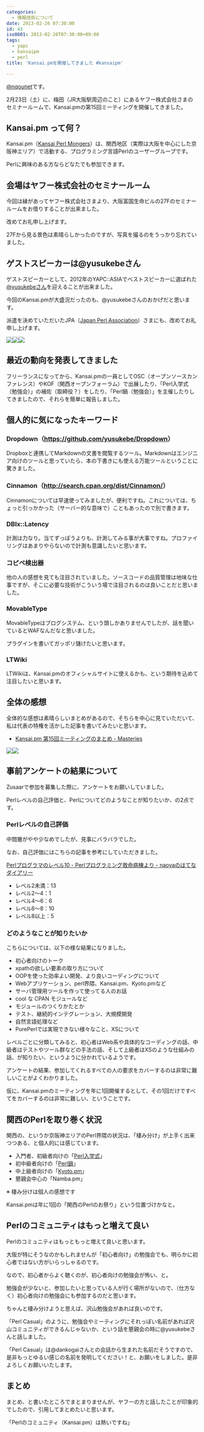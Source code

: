 ```yaml
---
categories:
  - 情報技術について
date: 2013-02-26 07:30:00
id: 43
iso8601: 2013-02-26T07:30:00+09:00
tags:
  - yapc
  - kansaipm
  - perl
title: 'Kansai.pmを開催してきました #kansaipm'

---
```


<p><a href="https://twitter.com/nqounet">@nqounet</a>です。</p> <p>2月23日（土）に、梅田（JR大阪駅周辺のこと）にあるヤフー株式会社さまのセミナールームで、Kansai.pmの第15回ミーティングを開催してきました。</p> <h2>Kansai.pm って何？</h2> <p>Kansai.pm（<a href="http://kansai.pm.org/">Kansai Perl Mongers</a>）は、関西地区（実際は大阪を中心にした京阪神エリア）で活動する、プログラミング言語Perlのユーザーグループです。</p> <p>Perlに興味のある方ならどなたでも参加できます。</p> <h2>会場はヤフー株式会社のセミナールーム</h2> <p>今回は縁があってヤフー株式会社さまより、大阪富国生命ビルの27Fのセミナールームをお借りすることが出来ました。</p> <p>改めてお礼申し上げます。</p> <p>27Fから見る景色は素晴らしかったのですが、写真を撮るのをうっかり忘れていました。</p> <h2>ゲストスピーカーは@yusukebeさん</h2> <p>ゲストスピーカーとして、2012年のYAPC::ASIAでベストスピーカーに選ばれた<a href="https://twitter.com/yusukebe">@yusukebeさん</a>を迎えることが出来ました。</p> <p>今回のKansai.pmが大盛況だったのも、@yusukebeさんのおかげだと思います。</p> <p>派遣を決めていただいたJPA（<a href="http://japan.perlassociation.org/">Japan Perl Association</a>）さまにも、改めてお礼申し上げます。</p> <a href="http://3.bp.blogspot.com/-YtR-o_LO_8c/USuWm96H3BI/AAAAAAAAAYg/jPzBDxPJyrs/s1600/2013-02-23+14.19.19.jpg" imageanchor="1"><img border="0" src="http://3.bp.blogspot.com/-YtR-o_LO_8c/USuWm96H3BI/AAAAAAAAAYg/jPzBDxPJyrs/s320/2013-02-23+14.19.19.jpg"></a><a href="http://3.bp.blogspot.com/-N_GhoPKb8t4/USuWm1hW5_I/AAAAAAAAAYs/-jFmtaGzWTw/s1600/2013-02-23+15.39.54.jpg" imageanchor="1"><img border="0" src="http://3.bp.blogspot.com/-N_GhoPKb8t4/USuWm1hW5_I/AAAAAAAAAYs/-jFmtaGzWTw/s320/2013-02-23+15.39.54.jpg"></a><a href="http://2.bp.blogspot.com/-wr84YwiOGq0/USuWm2XXs_I/AAAAAAAAAYk/0htW25ULufI/s1600/2013-02-23+15.40.07.jpg" imageanchor="1"><img border="0" src="http://2.bp.blogspot.com/-wr84YwiOGq0/USuWm2XXs_I/AAAAAAAAAYk/0htW25ULufI/s320/2013-02-23+15.40.07.jpg"></a> <h2>最近の動向を発表してきました</h2>   <p>フリーランスになってから、Kansai.pmの一員としてOSC（オープンソースカンファレンス）やKOF（関西オープンフォーラム）で出展したり、「Perl入学式（勉強会）」の補佐（取締役？）をしたり、「Perl鍋（勉強会）」を主催したりしてきましたので、それらを簡単に報告しました。</p> <h2>個人的に気になったキーワード</h2> <h3>Dropdown（<a href="https://github.com/yusukebe/Dropdown">https://github.com/yusukebe/Dropdown</a>）</h3> <p>Dropboxと連携してMarkdownの文書を閲覧するツール。Markdownはエンジニア向けのツールと思っていたら、本の下書きにも使える万能ツールということに驚きました。</p> <h3>Cinnamon（<a href="http://search.cpan.org/dist/Cinnamon/">http://search.cpan.org/dist/Cinnamon/</a>）</h3> <p>Cinnamonについては早速使ってみましたが、便利ですね。これについては、ちょっと引っかかった（サーバー的な意味で）こともあったので別で書きます。</p> <h3>DBIx::Latency</h3> <p>計測は力なり。当てずっぽうよりも、計測してみる事が大事ですね。プロファイリングはあまりやらないので計測も意識したいと思います。</p> <h3>コピペ検出器</h3> <p>他の人の感想を見ても注目されていました。ソースコードの品質管理は地味な仕事ですが、そこに必要な技術がこういう場で注目されるのは良いことだと思いました。</p> <h3>MovableType</h3> <p>MovableTypeはブログシステム、という頭しかありませんでしたが、話を聞いているとWAFなんだなと思いました。</p> <p>プラグインを書いてガッポリ儲けたいと思います。</p> <h3>LTWiki</h3> <p>LTWikiは、Kansai.pmのオフィシャルサイトに使えるかも、という期待を込めて注目したいと思います。</p> <h2>全体の感想</h2> <p>全体的な感想は素晴らしいまとめがあるので、そちらを中心に見ていただいて、私は代表の特権を活かした記事を書いてみたいと思います。</p> <ul><li><a href="http://blog.papix.net/entry/2013/02/23/235900">Kansai.pm 第15回ミーティングのまとめ - Masteries</a></li></ul><a href="http://4.bp.blogspot.com/-URUdaG25SW8/USuWn2qQwSI/AAAAAAAAAY8/N-F7q4m0I80/s1600/2013-02-23+17.50.41.jpg" imageanchor="1"><img border="0" src="http://4.bp.blogspot.com/-URUdaG25SW8/USuWn2qQwSI/AAAAAAAAAY8/N-F7q4m0I80/s320/2013-02-23+17.50.41.jpg"></a><a href="http://2.bp.blogspot.com/-zBP4NT4UAwo/USuWn1YWYCI/AAAAAAAAAY4/txRyWorfbbk/s1600/2013-02-23+17.54.08.jpg" imageanchor="1"><img border="0" src="http://2.bp.blogspot.com/-zBP4NT4UAwo/USuWn1YWYCI/AAAAAAAAAY4/txRyWorfbbk/s320/2013-02-23+17.54.08.jpg"></a>  <h2>事前アンケートの結果について</h2> <p>Zusaarで参加を募集した際に、アンケートをお願いしていました。</p> <p>Perlレベルの自己評価と、Perlについてどのようなことが知りたいか、の2点です。</p> <h3>Perlレベルの自己評価</h3> <p>中間層がやや少なめでしたが、見事にバラバラでした。</p> <p>なお、自己評価にはこちらの記事を参考にしていただきました。</p> <p><a href="http://d.hatena.ne.jp/naoya/20050809/1123563794">Perlプログラマのレベル10 - Perlプログラミング救命病棟より - naoyaのはてなダイアリー</a></p> <ul><li>レベル2未満：13</li><li>レベル2〜4：1</li><li>レベル4〜6：6</li><li>レベル6〜8：10</li><li>レベル8以上：5</li></ul><h3>どのようなことが知りたいか</h3> <p>こちらについては、以下の様な結果になりました。</p> <ul><li>初心者向けのトーク</li><li>xpathの欲しい要素の取り方について</li><li>OOPを使った効率よい開発、より良いコーディングについて</li><li>Webアプリケーション、perl界隈、Kansai.pm、Kyoto.pmなど</li><li>サーバ管理用ツールを作って使ってる人のお話</li><li>cool な CPAN モジュールなど</li><li>モジュールのつくりかたとか</li><li>テスト、継続的インテグレーション、大規模開発</li><li>自然言語処理など</li><li>PurePerlでは実現できない様々なこと、XSについて</li></ul><p>レベルごとに分類してみると、初心者はWeb系や具体的なコーディングの話、中級者はテストやツール群などの手法の話、そして上級者はXSのような仕組みの話、が知りたい、というように分かれているようです。</p> <p>アンケートの結果、参加してくれるすべての人の要求をカバーするのは非常に難しいことがよくわかりました。</p> <p>仮に、Kansai.pmのミーティングを年に1回開催するとして、その1回だけですべてをカバーするのは非常に難しい、ということです。</p> <h2>関西のPerlを取り巻く状況</h2> <p>関西の、というか京阪神エリアのPerl界隈の状況は、「棲み分け」が上手く出来つつある、と個人的には感じています。</p> <ul><li>入門者、初級者向けの「<a href="http://www.perl-entrance.org/">Perl入学式</a>」</li><li>初中級者向けの「<a href="http://connpass.com/series/263/">Perl鍋</a>」</li><li>中上級者向けの「<a href="http://kyoto.pm.org/">Kyoto.pm</a>」</li><li>懇親会中心の「Namba.pm」</li></ul><p>※ 棲み分けは個人の感想です</p> <p>Kansai.pmは年に1回の「関西のPerlのお祭り」という位置づけかなと。</p> <h2>Perlのコミュニティはもっと増えて良い</h2> <p>Perlのコミュニティはもっともっと増えて良いと思います。</p> <p>大阪が特にそうなのかもしれませんが「初心者向け」の勉強会でも、明らかに初心者ではない方がいらっしゃるのです。</p> <p>なので、初心者からよく聴くのが、初心者向けの勉強会が怖い、と。</p> <p>勉強会が少ないと、参加したいと思っている人が行く場所がないので、（仕方なく）初心者向けの勉強会にも参加するのだと思います。</p> <p>ちゃんと棲み分けようと思えば、沢山勉強会があれば良いのです。</p> <p>「Perl Casual」のように、勉強会やミーティングにそれっぽい名前があれば沢山コミュニティができるんじゃないか、という話を懇親会の時に@yusukebeさんと話しました。</p> <p>「Perl Casual」は@dankogaiさんとの会話から生まれた名前だそうですので、是非もっとゆるい感じの名前を発明してください！と、お願いをしました。是非よろしくお願いいたします。</p> <h2>まとめ</h2> <p>まとめ、と書いたところでまとまりませんが、ヤフーの方と話したことが印象的でしたので、引用してまとめたいと思います。</p> <p>「Perlのコミュニティ（Kansai.pm）は熱いですね」</p>    	